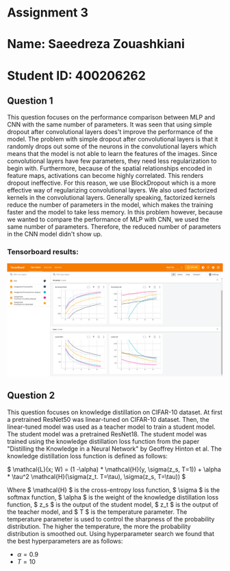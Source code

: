 # Assignment 3
# Name: Saeedreza Zouashkiani
# Student ID: 400206262

## Question 1
This question focuses on the performance comparison between MLP and CNN with the same number of parameters. 
It was seen that using simple dropout after convolutional layers does't improve the performance of the model. The problem with simple dropout after convolutional layers is that it randomly drops out some of the neurons in the convolutional layers which means that the model is not able to learn the features of the images. Since convolutional layers have few parameters, they need less regularization to begin with. Furthermore, because of the spatial relationships encoded in feature maps, activations can become highly correlated. This renders dropout ineffective. For this reason, we use BlockDropout which is a more effective way of regularizing convolutional layers.
We also used factorized kernels in the convolutional layers.
Generally speaking, factorized kernels reduce the number of parameters in the model, which makes the training faster and the model to take less memory. In this problem however, because we wanted to compare the performance of MLP with CNN, we used the same number of parameters. Therefore, the reduced number of parameters in the CNN model didn't show up.

### Tensorboard results:
![Tensorboard results](./Figures/Tensorboard.png)

## Question 2

This question focuses on knowledge distillation on CIFAR-10 dataset. At first a pretrained ResNet50 was linear-tuned on CIFAR-10 dataset. Then, the linear-tuned model was used as a teacher model to train a student model. The student model was a pretrained ResNet18. The student model was trained using the knowledge distillation loss function from the paper "Distilling the Knowledge in a Neural Network" by Geoffrey Hinton et al. The knowledge distillation loss function is defined as follows:

$ \mathcal{L}(x; W) = (1 -\alpha) * \mathcal{H}(y, \sigma(z_s, T=1)) + 
\alpha * \tau^2 \mathcal{H}(\sigma(z_t. T=\tau), \sigma(z_s, T=\tau)) $

Where $ \mathcal{H} $ is the cross-entropy loss function, $ \sigma $ is the softmax function, $ \alpha $ is the weight of the knowledge distillation loss function, $ z_s $ is the output of the student model, $ z_t $ is the output of the teacher model, and $ T $ is the temperature parameter. The temperature parameter is used to control the sharpness of the probability distribution. The higher the temperature, the more the probability distribution is smoothed out. 
Using hyperparameter search we found that the best hyperparameters are as follows:
* $\alpha = 0.9$
* $T = 10$


